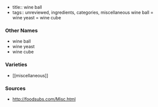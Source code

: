 - title:: wine ball
- tags:: unreviewed, ingredients, categories, miscellaneous
wine ball = wine yeast = wine cube

### Other Names

* wine ball
* wine yeast
* wine cube

### Varieties

* [[miscellaneous]]

### Sources
* http://foodsubs.com/Misc.html
